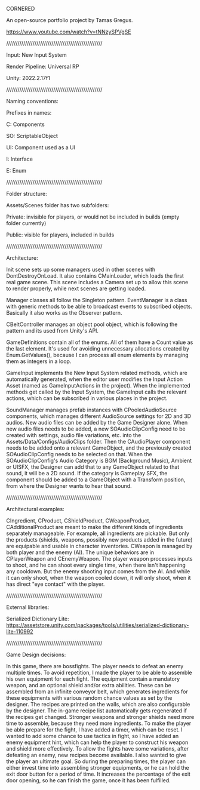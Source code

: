 CORNERED

An open-source portfolio project by Tamas Gregus. 

https://www.youtube.com/watch?v=tNNzySPVgSE

///////////////////////////////////////////////////

Input: New Input System

Render Pipeline: Universal RP

Unity: 2022.2.17f1

///////////////////////////////////////////////////

Naming conventions:

Prefixes in names:

C: Components

SO: ScriptableObject

UI: Component used as a UI

I: Interface

E: Enum

///////////////////////////////////////////////////

Folder structure:

Assets/Scenes folder has two subfolders: 

Private: invisible for players, or would not be included in builds (empty folder currently)

Public: visible for players, included in builds

///////////////////////////////////////////////////

Architecture:

Init scene sets up some managers used in other scenes with DontDestroyOnLoad. It also contains CMainLoader, which loads the first real game scene. 
This scene includes a Camera set up to allow this scene to render properly, while next scenes are getting loaded. 

Manager classes all follow the Singleton pattern. EventManager is a class with generic methods to be able to broadcast events to subscribed objects. Basically it also works as the Observer pattern. 

CBeltController manages an object pool object, which is following the pattern and its used from Unity's API. 

GameDefinitions contain all of the enums. All of them have a Count value as the last element. It's used for avoiding unnecessary allocations created by Enum.GetValues(), because I can process all enum elements by managing them as integers in a loop. 

GameInput implements the New Input System related methods, which are automatically generated, when the editor user modifies the Input Action Asset (named as GameInputActions in the project). When the implemented methods get called by the Input System, the GameInput calls the relevant actions, which can be subscribed in various places in the project. 

SoundManager manages prefab instances with CPooledAudioSource components, which manages different AudioSource settings for 2D and 3D audios. 
New audio files can be added by the Game Designer alone. When new audio files needs to be added, a new SOAudioClipConfig need to be created with settings, audio file variations, etc. into the Assets/Data/Configs/AudioClips folder. Then the CAudioPlayer component needs to be added onto a relevant GameObject, and the previously created SOAudioClipConfig needs to be selected on that. When the SOAudioClipConfig's Audio Category is BGM (Background Music), Ambient or UISFX, the Designer can add that to any GameObject related to that sound, it will be a 2D sound. If the category is Gameplay SFX, the component should be added to a GameObject with a Transform position, from where the Designer wants to hear that sound. 

///////////////////////////////////////////////////

Architectural examples:

CIngredient, CProduct, CShieldProduct, CWeaponProduct, CAdditionalProduct are meant to make the different kinds of ingredients separately manageable. For example, all ingredients are pickable. But only the products (shields, weapons, possibly new products added in the future) are equipable and usable in character inventories. 
CWeapon is managed by both player and the enemy (AI). The unique behaviors are in CPlayerWeapon and CEnemyWeapon. The player weapon processes inputs to shoot, and he can shoot every single time, when there isn't happening any cooldown. But the enemy shooting input comes from the AI. And while it can only shoot, when the weapon cooled down, it will only shoot, when it has direct "eye contact" with the player. 

///////////////////////////////////////////////////

External libraries:

Serialized Dictionary Lite:
https://assetstore.unity.com/packages/tools/utilities/serialized-dictionary-lite-110992

///////////////////////////////////////////////////

Game Design decisions:

In this game, there are bossfights. The player needs to defeat an enemy multiple times. 
To avoid repetition, I made the player to be able to assemble his own equipment for each fight. 
The equipment contain a mandatory weapon, and an optional shield and/or extra abilities. 
These can be assembled from an infinite conveyor belt, which generates ingredients for these equipments with various random chance values as set by the designer. 
The recipes are printed on the walls, which are also configurable by the designer. The in-game recipe list automatically gets regenerated if the recipes get changed. 
Stronger weapons and stronger shields need more time to assemble, because they need more ingredients. 
To make the player be able prepare for the fight, I have added a timer, which can be reset. 
I wanted to add some chance to use tactics in fight, so I have added an enemy equipment hint, which can help the player to construct his weapon and shield more effectively. 
To allow the fights have some variations, after defeating an enemy, new recipes become available. 
I also wanted to give the player an ultimate goal. So during the preparing times, the player can either invest time into assembling stronger equipments, or he can hold the exit door button for a period of time. It increases the percentage of the exit door opening, so he can finish the game, once it has been fulfilled. 
